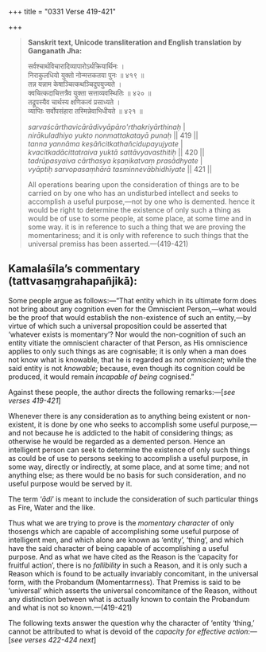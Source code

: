 +++
title = "0331 Verse 419-421"

+++
> **Sanskrit text, Unicode transliteration and English translation by Ganganath Jha:** 
>
> सर्वश्चार्थविचारादिव्यापारोऽर्थक्रियार्थिनः ।  
> निराकुलधियो युक्तो नोन्मत्तकतया पुनः ॥ ४१९ ॥  
> तन्न यन्नाम केषाञ्चित्कथञ्चिदुपयुज्यते ।  
> क्वचित्कदाचित्तत्रैव युक्ता सत्ताव्यवस्थितिः ॥ ४२० ॥  
> तद्रूपस्यैव चार्थस्य क्षणिकत्वं प्रसाध्यते ।  
> व्याप्तिः सर्वोपसंहारा तस्मिन्नेवाभिधीयते ॥ ४२१ ॥ 
>
> *sarvaścārthavicārādivyāpāro'rthakriyārthinaḥ* \|  
> *nirākuladhiyo yukto nonmattakatayā punaḥ* \|\| 419 \|\|  
> *tanna yannāma keṣāñcitkathañcidupayujyate* \|  
> *kvacitkadācittatraiva yuktā sattāvyavasthitiḥ* \|\| 420 \|\|  
> *tadrūpasyaiva cārthasya kṣaṇikatvaṃ prasādhyate* \|  
> *vyāptiḥ sarvopasaṃhārā tasminnevābhidhīyate* \|\| 421 \|\| 
>
> All operations bearing upon the consideration of things are to be carried on by one who has an undisturbed intellect and seeks to accomplish a useful purpose,—not by one who is demented. hence it would be right to determine the existence of only such a thing as would be of use to some people, at some place, at some time and in some way. it is in reference to such a thing that we are proving the momentariness; and it is only with reference to such things that the universal premiss has been asserted.—(419-421)



## Kamalaśīla’s commentary (tattvasaṃgrahapañjikā):

Some people argue as follows:—“That entity which in its ultimate form does not bring about any cognition even for the Omniscient Person,—what would be the proof that would establish the non-existence of such an entity,—by virtue of which such a universal proposition could be asserted that ‘whatever exists is momentary’? Nor would the non-cognition of such an entity vitiate the omniscient character of that Person, as His omniscience applies to only such things as are cognisable; it is only when a man does not know what is knowable, that he is regarded as *not omniscient*; while the said entity is not *knowable*; because, even though its cognition could be produced, it would remain *incapable of being* cognised.”

Against these people, the author directs the following remarks:—[*see verses 419-421*]

Whenever there is any consideration as to anything being existent or non-existent, it is done by one who seeks to accomplish some useful purpose,—and not because he is addicted to the habit of considering things; as otherwise he would be regarded as a demented person. Hence an intelligent person can seek to determine the existence of only such things as could be of use to persons seeking to accomplish a useful purpose, in some way, directly or indirectly, at some place, and at some time; and not anything else; as there would be no basis for such consideration, and no useful purpose would be served by it.

The term ‘*ādi*’ is meant to include the consideration of such particular things as Fire, Water and the like.

Thus what we are trying to prove is the *momentary character* of only thosengs which are capable of accomplishing some useful purpose of intelligent men, and which alone are known as ‘entity’, ‘thing’, and which have the said character of being capable of accomplishing a useful purpose. And as what we have cited as the Reason is the ‘capacity for fruitful action’, there is no *fallibility* in such a Reason, and it is only such a Reason which is found to be actually invariably concomitant, in the universal form, with the Probandum (Momentarrness). That Premiss is said to be ‘universal’ which asserts the universal concomitance of the Reason, without any distinction between what is actually known to contain the Probandum and what is not so known.—(419-421)

The following texts answer the question why the character of ‘entity ‘thing,’ cannot be attributed to what is devoid of the *capacity for effective action*:—[*see verses 422-424 next*]


